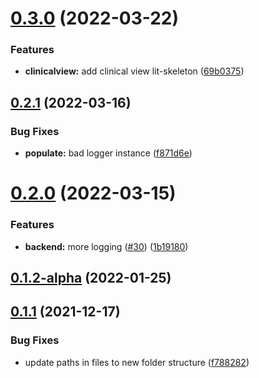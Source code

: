 # [0.3.0](https://github.com/oncodash/oncodash/compare/v0.2.1...v0.3.0) (2022-03-22)


### Features

* **clinicalview:** add clinical view lit-skeleton ([69b0375](https://github.com/oncodash/oncodash/commit/69b03750f0bbadb2bc4347af16f32dcb2c1168de))



## [0.2.1](https://github.com/oncodash/oncodash/compare/v0.2.0...v0.2.1) (2022-03-16)


### Bug Fixes

* **populate:** bad logger instance ([f871d6e](https://github.com/oncodash/oncodash/commit/f871d6e19450a5f87d25b6153d59f5291ac5833e))



# [0.2.0](https://github.com/oncodash/oncodash/compare/v0.1.2-alpha...v0.2.0) (2022-03-15)


### Features

* **backend:** more logging ([#30](https://github.com/oncodash/oncodash/issues/30)) ([1b19180](https://github.com/oncodash/oncodash/commit/1b1918070125440e9ff4a0798375b951163669b5))



## [0.1.2-alpha](https://github.com/oncodash/oncodash/compare/v0.1.1...v0.1.2-alpha) (2022-01-25)



## [0.1.1](https://github.com/oncodash/oncodash/compare/v0.1.0...v0.1.1) (2021-12-17)


### Bug Fixes

* update paths in files to new folder structure ([f788282](https://github.com/oncodash/oncodash/commit/f78828247e583db02e7c6534e364e0c33cd7b81f))



